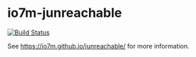 io7m-junreachable
=================

[![Build Status](https://travis-ci.org/io7m/junreachable.svg?branch=master)](https://travis-ci.org/io7m/junreachable)

See https://io7m.github.io/junreachable/ for more information.
